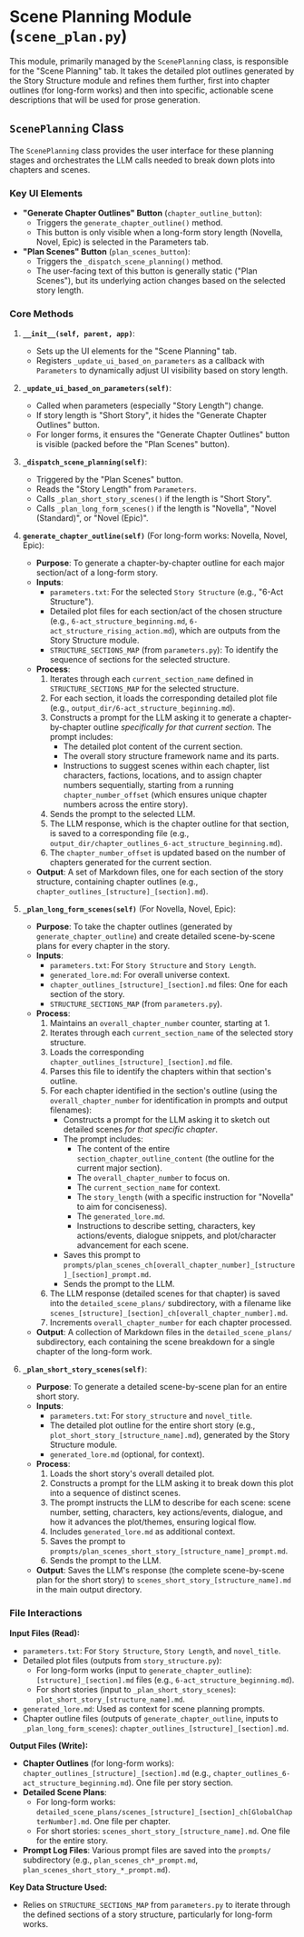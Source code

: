# Scene Planning Module (`scene_plan.py`)

This module, primarily managed by the `ScenePlanning` class, is responsible for the "Scene Planning" tab. It takes the detailed plot outlines generated by the Story Structure module and refines them further, first into chapter outlines (for long-form works) and then into specific, actionable scene descriptions that will be used for prose generation.

## `ScenePlanning` Class

The `ScenePlanning` class provides the user interface for these planning stages and orchestrates the LLM calls needed to break down plots into chapters and scenes.

### Key UI Elements

*   **"Generate Chapter Outlines" Button** (`chapter_outline_button`):
    *   Triggers the `generate_chapter_outline()` method.
    *   This button is only visible when a long-form story length (Novella, Novel, Epic) is selected in the Parameters tab.
*   **"Plan Scenes" Button** (`plan_scenes_button`):
    *   Triggers the `_dispatch_scene_planning()` method.
    *   The user-facing text of this button is generally static ("Plan Scenes"), but its underlying action changes based on the selected story length.

### Core Methods

1.  **`__init__(self, parent, app)`**:
    *   Sets up the UI elements for the "Scene Planning" tab.
    *   Registers `_update_ui_based_on_parameters` as a callback with `Parameters` to dynamically adjust UI visibility based on story length.

2.  **`_update_ui_based_on_parameters(self)`**:
    *   Called when parameters (especially "Story Length") change.
    *   If story length is "Short Story", it hides the "Generate Chapter Outlines" button.
    *   For longer forms, it ensures the "Generate Chapter Outlines" button is visible (packed before the "Plan Scenes" button).

3.  **`_dispatch_scene_planning(self)`**:
    *   Triggered by the "Plan Scenes" button.
    *   Reads the "Story Length" from `Parameters`.
    *   Calls `_plan_short_story_scenes()` if the length is "Short Story".
    *   Calls `_plan_long_form_scenes()` if the length is "Novella", "Novel (Standard)", or "Novel (Epic)".

4.  **`generate_chapter_outline(self)`** (For long-form works: Novella, Novel, Epic):
    *   **Purpose**: To generate a chapter-by-chapter outline for each major section/act of a long-form story.
    *   **Inputs**:
        *   `parameters.txt`: For the selected `Story Structure` (e.g., "6-Act Structure").
        *   Detailed plot files for each section/act of the chosen structure (e.g., `6-act_structure_beginning.md`, `6-act_structure_rising_action.md`), which are outputs from the Story Structure module.
        *   `STRUCTURE_SECTIONS_MAP` (from `parameters.py`): To identify the sequence of sections for the selected structure.
    *   **Process**:
        1.  Iterates through each `current_section_name` defined in `STRUCTURE_SECTIONS_MAP` for the selected structure.
        2.  For each section, it loads the corresponding detailed plot file (e.g., `output_dir/6-act_structure_beginning.md`).
        3.  Constructs a prompt for the LLM asking it to generate a chapter-by-chapter outline *specifically for that current section*. The prompt includes:
            *   The detailed plot content of the current section.
            *   The overall story structure framework name and its parts.
            *   Instructions to suggest scenes within each chapter, list characters, factions, locations, and to assign chapter numbers sequentially, starting from a running `chapter_number_offset` (which ensures unique chapter numbers across the entire story).
        4.  Sends the prompt to the selected LLM.
        5.  The LLM response, which is the chapter outline for that section, is saved to a corresponding file (e.g., `output_dir/chapter_outlines_6-act_structure_beginning.md`).
        6.  The `chapter_number_offset` is updated based on the number of chapters generated for the current section.
    *   **Output**: A set of Markdown files, one for each section of the story structure, containing chapter outlines (e.g., `chapter_outlines_[structure]_[section].md`).

5.  **`_plan_long_form_scenes(self)`** (For Novella, Novel, Epic):
    *   **Purpose**: To take the chapter outlines (generated by `generate_chapter_outline`) and create detailed scene-by-scene plans for every chapter in the story.
    *   **Inputs**:
        *   `parameters.txt`: For `Story Structure` and `Story Length`.
        *   `generated_lore.md`: For overall universe context.
        *   `chapter_outlines_[structure]_[section].md` files: One for each section of the story.
        *   `STRUCTURE_SECTIONS_MAP` (from `parameters.py`).
    *   **Process**:
        1.  Maintains an `overall_chapter_number` counter, starting at 1.
        2.  Iterates through each `current_section_name` of the selected story structure.
        3.  Loads the corresponding `chapter_outlines_[structure]_[section].md` file.
        4.  Parses this file to identify the chapters within that section's outline.
        5.  For each chapter identified in the section's outline (using the `overall_chapter_number` for identification in prompts and output filenames):
            *   Constructs a prompt for the LLM asking it to sketch out detailed scenes *for that specific chapter*.
            *   The prompt includes:
                *   The content of the entire `section_chapter_outline_content` (the outline for the current major section).
                *   The `overall_chapter_number` to focus on.
                *   The `current_section_name` for context.
                *   The `story_length` (with a specific instruction for "Novella" to aim for conciseness).
                *   The `generated_lore.md`.
                *   Instructions to describe setting, characters, key actions/events, dialogue snippets, and plot/character advancement for each scene.
            *   Saves this prompt to `prompts/plan_scenes_ch[overall_chapter_number]_[structure]_[section]_prompt.md`.
            *   Sends the prompt to the LLM.
        6.  The LLM response (detailed scenes for that chapter) is saved into the `detailed_scene_plans/` subdirectory, with a filename like `scenes_[structure]_[section]_ch[overall_chapter_number].md`.
        7.  Increments `overall_chapter_number` for each chapter processed.
    *   **Output**: A collection of Markdown files in the `detailed_scene_plans/` subdirectory, each containing the scene breakdown for a single chapter of the long-form work.

6.  **`_plan_short_story_scenes(self)`**:
    *   **Purpose**: To generate a detailed scene-by-scene plan for an entire short story.
    *   **Inputs**:
        *   `parameters.txt`: For `story_structure` and `novel_title`.
        *   The detailed plot outline for the entire short story (e.g., `plot_short_story_[structure_name].md`), generated by the Story Structure module.
        *   `generated_lore.md` (optional, for context).
    *   **Process**:
        1.  Loads the short story's overall detailed plot.
        2.  Constructs a prompt for the LLM asking it to break down this plot into a sequence of distinct scenes.
        3.  The prompt instructs the LLM to describe for each scene: scene number, setting, characters, key actions/events, dialogue, and how it advances the plot/themes, ensuring logical flow.
        4.  Includes `generated_lore.md` as additional context.
        5.  Saves the prompt to `prompts/plan_scenes_short_story_[structure_name]_prompt.md`.
        6.  Sends the prompt to the LLM.
    *   **Output**: Saves the LLM's response (the complete scene-by-scene plan for the short story) to `scenes_short_story_[structure_name].md` in the main output directory.

### File Interactions

**Input Files (Read):**

*   `parameters.txt`: For `Story Structure`, `Story Length`, and `novel_title`.
*   Detailed plot files (outputs from `story_structure.py`):
    *   For long-form works (input to `generate_chapter_outline`): `[structure]_[section].md` files (e.g., `6-act_structure_beginning.md`).
    *   For short stories (input to `_plan_short_story_scenes`): `plot_short_story_[structure_name].md`.
*   `generated_lore.md`: Used as context for scene planning prompts.
*   Chapter outline files (outputs of `generate_chapter_outline`, inputs to `_plan_long_form_scenes`): `chapter_outlines_[structure]_[section].md`.

**Output Files (Write):**

*   **Chapter Outlines** (for long-form works): `chapter_outlines_[structure]_[section].md` (e.g., `chapter_outlines_6-act_structure_beginning.md`). One file per story section.
*   **Detailed Scene Plans**:
    *   For long-form works: `detailed_scene_plans/scenes_[structure]_[section]_ch[GlobalChapterNumber].md`. One file per chapter.
    *   For short stories: `scenes_short_story_[structure_name].md`. One file for the entire story.
*   **Prompt Log Files**: Various prompt files are saved into the `prompts/` subdirectory (e.g., `plan_scenes_ch*_prompt.md`, `plan_scenes_short_story_*_prompt.md`).

**Key Data Structure Used:**

*   Relies on `STRUCTURE_SECTIONS_MAP` from `parameters.py` to iterate through the defined sections of a story structure, particularly for long-form works. 